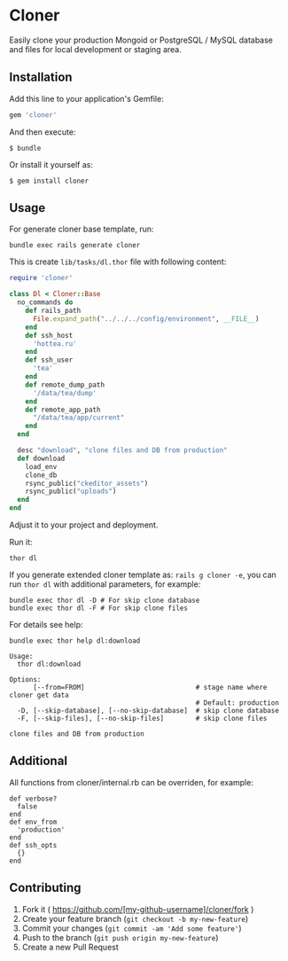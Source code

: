 # Cloner

Easily clone your production Mongoid or PostgreSQL / MySQL database and files for local development or staging area.

## Installation

Add this line to your application's Gemfile:

```ruby
gem 'cloner'
```

And then execute:

    $ bundle

Or install it yourself as:

    $ gem install cloner

## Usage

For generate cloner base template, run:

```
bundle exec rails generate cloner
```

This is create `lib/tasks/dl.thor` file with following content:
```ruby
require 'cloner'

class Dl < Cloner::Base
  no_commands do
    def rails_path
      File.expand_path("../../../config/environment", __FILE__)
    end
    def ssh_host
      'hottea.ru'
    end
    def ssh_user
      'tea'
    end
    def remote_dump_path
      '/data/tea/dump'
    end
    def remote_app_path
      "/data/tea/app/current"
    end
  end

  desc "download", "clone files and DB from production"
  def download
    load_env
    clone_db
    rsync_public("ckeditor_assets")
    rsync_public("uploads")
  end
end
```

Adjust it to your project and deployment.

Run it:

    thor dl


If you generate extended cloner template as: `rails g cloner -e`,
you can run `thor dl` with additional parameters, for example:
```
bundle exec thor dl -D # For skip clone database
bundle exec thor dl -F # For skip clone files
```

For details see help:
```
bundle exec thor help dl:download

Usage:
  thor dl:download

Options:
      [--from=FROM]                            # stage name where cloner get data
                                               # Default: production
  -D, [--skip-database], [--no-skip-database]  # skip clone database
  -F, [--skip-files], [--no-skip-files]        # skip clone files

clone files and DB from production
```

## Additional

All functions from cloner/internal.rb can be overriden, for example:


    def verbose?
      false
    end
    def env_from
      'production'
    end
    def ssh_opts
      {}
    end

## Contributing

1. Fork it ( https://github.com/[my-github-username]/cloner/fork )
2. Create your feature branch (`git checkout -b my-new-feature`)
3. Commit your changes (`git commit -am 'Add some feature'`)
4. Push to the branch (`git push origin my-new-feature`)
5. Create a new Pull Request
